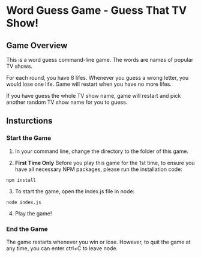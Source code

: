 # Word Guess Game - Guess That TV Show!

## Game Overview

This is a word guess command-line game. The words are names of popular TV shows.

For each round, you have 8 lifes. Whenever you guess a wrong letter, you would lose one life. Game will restart when you have no more lifes.

If you have guess the whole TV show name, game will restart and pick another random TV show name for you to guess.


## Insturctions

### Start the Game

1. In your command line, change the directory to the folder of this game.

2. **First Time Only** Before you play this game for the 1st time, to ensure you have all necessary NPM packages, please run the installation code:

```
npm install
```

3. To start the game, open the index.js file in node:
```
node index.js
```
4. Play the game!

### End the Game

The game restarts whenever you win or lose. However, to quit the game at any time, you can enter ctrl+C to leave node.